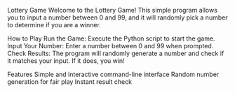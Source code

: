 Lottery Game
Welcome to the Lottery Game! This simple program allows you to input a number between 0 and 99, and it will randomly pick a number to determine if you are a winner.

How to Play
Run the Game: Execute the Python script to start the game.
Input Your Number: Enter a number between 0 and 99 when prompted.
Check Results: The program will randomly generate a number and check if it matches your input. If it does, you win!

Features
Simple and interactive command-line interface
Random number generation for fair play
Instant result check
